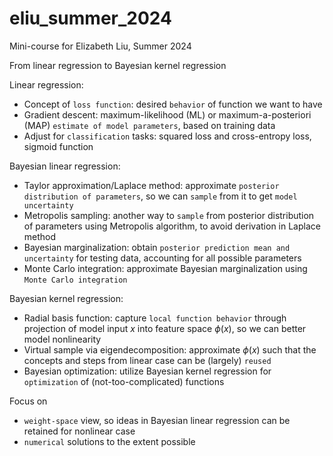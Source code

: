 # eliu_summer_2024
Mini-course for Elizabeth Liu, Summer 2024

From linear regression to Bayesian kernel regression 

Linear regression:
* Concept of `loss function`: desired `behavior` of function we want to have
* Gradient descent: maximum-likelihood (ML) or maximum-a-posteriori (MAP) `estimate of model parameters`, based on training data
* Adjust for `classification` tasks: squared loss and cross-entropy loss, sigmoid function

Bayesian linear regression:
* Taylor approximation/Laplace method: approximate `posterior distribution of parameters`, so we can `sample` from it to get `model uncertainty`
* Metropolis sampling: another way to `sample` from posterior distribution of parameters using Metropolis algorithm, to avoid derivation in Laplace method
* Bayesian marginalization: obtain `posterior prediction mean and uncertainty` for testing data, accounting for all possible parameters
* Monte Carlo integration: approximate Bayesian marginalization using `Monte Carlo integration`

Bayesian kernel regression:
* Radial basis function: capture `local function behavior` through projection of model input $x$ into feature space $\phi(x)$, so we can better model nonlinearity
* Virtual sample via eigendecomposition: approximate $\phi(x)$ such that the concepts and steps from linear case can be (largely) `reused`
* Bayesian optimization: utilize Bayesian kernel regression for `optimization` of (not-too-complicated) functions

Focus on
* `weight-space` view, so ideas in Bayesian linear regression can be retained for nonlinear case
* `numerical` solutions to the extent possible
